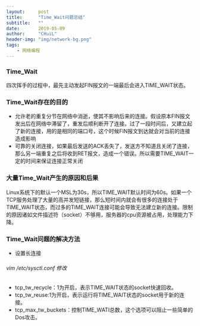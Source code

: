 ```yaml
---
layout:     post
title:      "Time_Wait问题总结"
subtitle:   ""
date:       2019-05-09
author:     "CHuiL"
header-img: "img/network-bg.png"
tags:
    - 网络编程
---
```



### Time_Wait
四次挥手的过程中，最先主动发起FIN报文的一端最后会进入TIME_WAIT状态。
### Time_Wait存在的目的
- 允许老的重复分节在网络中消逝，使其不影响后来的连接。假设原本FIN报文发出后在网络中滞留了，重发后顺利断开了连接。过了一段时间后，又建立起了新的连接，用的是相同的端口号，这个时候FIN报文到达就会对当前的连接造成影响
- 可靠的关闭连接，如果最后发送的ACK丢失了，发送方不知道且关闭了连接，那么另一端重复之后将收到RET报文，造成一个错误。所以需要TIME_WAIT一定的时间来保证连接正常关闭

### 大量Time_Wait产生的原因和后果
Linux系统下的默认一个MSL为30s，所以TIME_WAIT默认时间为60s。如果一个TCP服务处理了大量的高并发短链接，那么短时间内就会有很多的连接处于TIME_WAIT状态，而过多的TIME_WAIT连接可能会导致无法建立新的连接。限制的原因诸如文件描述符（socket）不够用，服务器的cpu资源被占用，处理能力下降。  

### Time_Wait问题的解决方法
- 设置长连接  
 ###### vim /etc/sysctl.conf 修改
- tcp_tw_recycle：1为开启，表示TIME_WAIT状态的socket快速回收。
- tcp_tw_reuse:1为开启，表示运行将TIME_WAIT状态的socket用于新的连接。
- tcp_max_tw_buckets：控制TIME_WATI总数，这个选项可以阻止一些简单的Dos攻击。